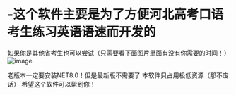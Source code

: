 # -这个软件主要是为了方便河北高考口语考生练习英语语速而开发的
如果你是其他省考生也可以尝试（只需要看下面图片里面有没有你需要的时间！）
![image](https://github.com/user-attachments/assets/bf1af341-9310-4cd4-bdac-3001cf2f3280)




老版本一定要安装NET8.0！但是最新版不需要了
本软件只占用极低资源（那不废话）
希望这个软件可以帮到你！
